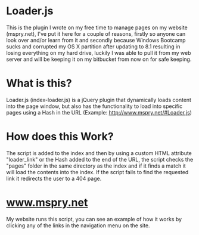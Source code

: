# Loader.js
This is the plugin I wrote on my free time to manage pages on my website (mspry.net), I've put it here for a couple of reasons, firstly so anyone can look over and/or learn from it and secondly because Windows Bootcamp sucks and corrupted my OS X partition after updating to 8.1 resulting in losing everything on my hard drive, luckily I was able to pull it from my web server and will be keeping it on my bitbucket from now on for safe keeping.

# What is this?
Loader.js (index-loader.js) is a jQuery plugin that dynamically loads content into the page window, but also has the functionality to load into specific pages using a Hash in the URL (Example: http://www.mspry.net/#Loader.js)

# How does this Work?
The script is added to the index and then by using a custom HTML attribute "loader_link" or the Hash added to the end of the URL, the script checks the "pages" folder in the same directory as the index and if it finds a match it will load the contents into the index. If the script fails to find the requested link it redirects the user to a 404 page.

# www.mspry.net
My website runs this script, you can see an example of how it works by clicking any of the links in the navigation menu on the site.